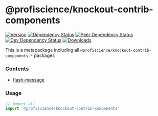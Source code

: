# @profiscience/knockout-contrib-components

[![Version][npm-version-shield]][npm]
[![Dependency Status][david-dm-shield]][david-dm]
[![Peer Dependency Status][david-dm-peer-shield]][david-dm-peer]
[![Dev Dependency Status][david-dm-dev-shield]][david-dm-dev]
[![Downloads][npm-stats-shield]][npm-stats]

This is a metapackage including all `@profiscience/knockout-contrib-components-*` packages

<!-- TOC -->
### Contents
- [flash-message](../components.flash-message)
<!-- /TOC -->

### Usage

```javascript
// import all
import '@profiscience/knockout-contrib-components'


```

[david-dm]: https://david-dm.org/Profiscience/knockout-contrib?path=packages/components
[david-dm-shield]: https://david-dm.org/Profiscience/knockout-contrib/status.svg?path=packages/components

[david-dm-peer]: https://david-dm.org/Profiscience/knockout-contrib?path=packages/components&type=peer
[david-dm-peer-shield]: https://david-dm.org/Profiscience/knockout-contrib/peer-status.svg?path=packages/components

[david-dm-dev]: https://david-dm.org/Profiscience/knockout-contrib?path=packages/components&type=dev
[david-dm-dev-shield]: https://david-dm.org/Profiscience/knockout-contrib/dev-status.svg?path=packages/components

[npm]: https://www.npmjs.com/package/@profiscience/knockout-contrib-components
[npm-version-shield]: https://img.shields.io/npm/v/@profiscience/knockout-contrib-components.svg

[npm-stats]: http://npm-stat.com/charts.html?package=@profiscience/knockout-contrib-components&author=&from=&to=
[npm-stats-shield]: https://img.shields.io/npm/dt/@profiscience/knockout-contrib-components.svg?maxAge=2592000